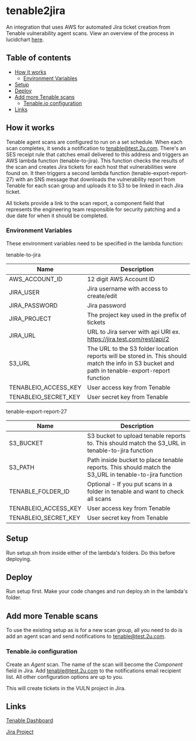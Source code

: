 # tenable2jira
An integration that uses AWS for automated Jira ticket creation from Tenable vulnerability agent scans. View an overview of the process in lucidchart [here](https://drive.google.com/file/d/12_mjNtjdY_JZIo2lNo2cIxsi5Af_rjbX/view?usp=sharing).


## Table of contents

- [How it works](#how-it-works)
    - [Environment Variables](#environment-variables)
- [Setup](#setup)
- [Deploy](#deploy)
- [Add more Tenable scans](#add-more-tenable-scans)
    - [Tenable.io configuration](#tenable.io-configuration)
- [Links](#links)


## How it works

Tenable agent scans are configured to run on a set schedule.  When each scan completes, it sends a notification to tenable@test.2u.com.  There's an SES receipt rule that catches email delivered to this address and triggers an AWS lambda function (tenable-to-jira).  This function checks the results of the scan and creates Jira tickets for each host that vulnerabilities were found on.  It then triggers a second lambda function (tenable-export-report-27) with an SNS message that downloads the vulnerability report from Tenable for each scan group and uploads it to S3 to be linked in each Jira ticket.

All tickets provide a link to the scan report, a component field that represents the engineering team responsible for security patching and a due date for when it should be completed.

### Environment Variables

These environment variables need to be specified in the lambda function:

tenable-to-jira

| Name | Description |
| --------- | --------- |
| AWS_ACCOUNT_ID | 12 digit AWS Account ID |
| JIRA_USER | Jira username with access to create/edit |
| JIRA_PASSWORD | Jira password |
| JIRA_PROJECT | The project key used in the prefix of tickets |
| JIRA_URL | URL to Jira server with api URI ex. https://jira.test.com/rest/api/2 |
| S3_URL | The URL to the S3 folder location reports will be stored in.  This should match the info in S3 bucket and path in tenable-export-report function |
| TENABLEIO_ACCESS_KEY | User access key from Tenable |
| TENABLEIO_SECRET_KEY | User secret key from Tenable |

tenable-export-report-27

| Name | Description |
| --------- | --------- |
| S3_BUCKET | S3 bucket to upload tenable reports to. This should match the S3_URL in tenable-to-jira function |
| S3_PATH | Path inside bucket to place tenable reports.  This should match the S3_URL in tenable-to-jira function |
| TENABLE_FOLDER_ID | Optional - If you put scans in a folder in tenable and want to check all scans |
| TENABLEIO_ACCESS_KEY | User access key from Tenable |
| TENABLEIO_SECRET_KEY | User secret key from Tenable |


## Setup

Run setup.sh from inside either of the lambda's folders.  Do this before deploying.


## Deploy

Run setup first.  Make your code changes and run deploy.sh in the lambda's folder.


## Add more Tenable scans

To use the existing setup as is for a new scan group, all you need to do is add an agent scan and send notifications to tenable@test.2u.com.

### Tenable.io configuration

Create an _Agent_ scan.  The name of the scan will become the _Component_ field in Jira.
Add tenable@test.2u.com to the notifications email recipient list.  All other configuration options are up to you.

This will create tickets in the VULN project in Jira.


## Links

[Tenable Dashboard](http://cloud.tenable.com/)

[Jira Project](https://jira.2u.com/projects/SEC)
